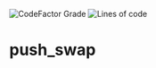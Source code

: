 ![CodeFactor Grade]([https://img.shields.io/codefactor/grade/github/mdoll02/push_swap/tree/master?style=flat-square](https://img.shields.io/scrutinizer/quality/g/mdoll02/push_swap))
![Lines of code](https://img.shields.io/tokei/lines/github/mdoll02/push_swap?style=flat-square)
# push_swap
